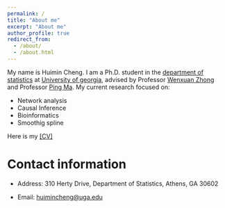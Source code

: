 ```yaml
---
permalink: /
title: "About me"
excerpt: "About me"
author_profile: true
redirect_from: 
  - /about/
  - /about.html
---
```


My name is Huimin Cheng. I am a Ph.D. student in the [department of statistics](https://www.stat.uga.edu/) at [University of georgia](https://www.uga.edu/), advised by Professor [Wenxuan Zhong](https://zhonglab.uga.edu/) and Professor [Ping Ma](https://malab.uga.edu/). My current research focused on:  
* Network analysis  
* Causal Inference  
* Bioinformatics  
* Smoothig spline

Here is my [[CV]](https://huimincheng2015.github.io/files/CV_Huimin.pdf)


Contact information
======
* Address: 310 Herty Drive, Department of Statistics, Athens, GA 30602

* Email: huimincheng@uga.edu
